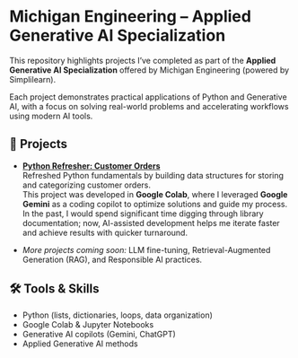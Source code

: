 # Michigan Engineering – Applied Generative AI Specialization

This repository highlights projects I’ve completed as part of the **Applied Generative AI Specialization** offered by Michigan Engineering (powered by Simplilearn).  

Each project demonstrates practical applications of Python and Generative AI, with a focus on solving real-world problems and accelerating workflows using modern AI tools.

## 📂 Projects

- **[Python Refresher: Customer Orders](./AnalyzeCustOrdersPython.ipynb)**  
  Refreshed Python fundamentals by building data structures for storing and categorizing customer orders.  
  This project was developed in **Google Colab**, where I leveraged **Google Gemini** as a coding copilot to optimize solutions and guide my process.  
  In the past, I would spend significant time digging through library documentation; now, AI-assisted development helps me iterate faster and achieve results with quicker turnaround.  

- *More projects coming soon:* LLM fine-tuning, Retrieval-Augmented Generation (RAG), and Responsible AI practices.

## 🛠️ Tools & Skills
- Python (lists, dictionaries, loops, data organization)
- Google Colab & Jupyter Notebooks
- Generative AI copilots (Gemini, ChatGPT)
- Applied Generative AI methods
